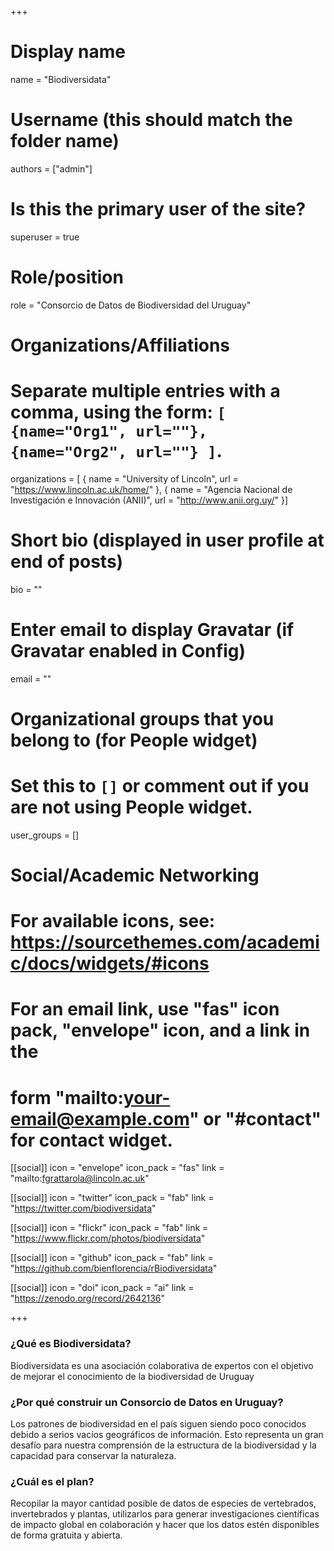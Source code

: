 +++
# Display name
name = "Biodiversidata"

# Username (this should match the folder name)
authors = ["admin"]

# Is this the primary user of the site?
superuser = true

# Role/position
role = "Consorcio de Datos de Biodiversidad del Uruguay"

# Organizations/Affiliations
#   Separate multiple entries with a comma, using the form: `[ {name="Org1", url=""}, {name="Org2", url=""} ]`.
organizations = [ { name = "University of Lincoln", url = "https://www.lincoln.ac.uk/home/" }, { name = "Agencia Nacional de Investigación e Innovación (ANII)", url = "http://www.anii.org.uy/" }]

# Short bio (displayed in user profile at end of posts)
bio = ""

# Enter email to display Gravatar (if Gravatar enabled in Config)
email = ""


# Organizational groups that you belong to (for People widget)
#   Set this to `[]` or comment out if you are not using People widget.
user_groups = []

# Social/Academic Networking
# For available icons, see: https://sourcethemes.com/academic/docs/widgets/#icons
#   For an email link, use "fas" icon pack, "envelope" icon, and a link in the
#   form "mailto:your-email@example.com" or "#contact" for contact widget.

[[social]]
  icon = "envelope"
  icon_pack = "fas"
  link = "mailto:fgrattarola@lincoln.ac.uk"

[[social]]
  icon = "twitter"
  icon_pack = "fab"
  link = "https://twitter.com/biodiversidata"

[[social]]
  icon = "flickr"
  icon_pack = "fab"
  link = "https://www.flickr.com/photos/biodiversidata"

[[social]]
  icon = "github"
  icon_pack = "fab"
  link = "https://github.com/bienflorencia/rBiodiversidata"

[[social]]
  icon = "doi"
  icon_pack = "ai"
  link = "https://zenodo.org/record/2642136"

+++

### ¿Qué es Biodiversidata?

Biodiversidata es una asociación colaborativa de expertos con el objetivo de mejorar el conocimiento de la biodiversidad de Uruguay
<br>

### ¿Por qué construir un Consorcio de Datos en Uruguay?

Los patrones de biodiversidad en el país siguen siendo poco conocidos debido a serios vacíos geográficos de información. Esto representa un gran desafío para nuestra comprensión de la estructura de la biodiversidad y la capacidad para conservar la naturaleza.
<br>

### ¿Cuál es el plan?

Recopilar la mayor cantidad posible de datos de especies de vertebrados, invertebrados y plantas, utilizarlos para generar investigaciones científicas de impacto global en colaboración y hacer que los datos estén disponibles de forma gratuita y abierta.

